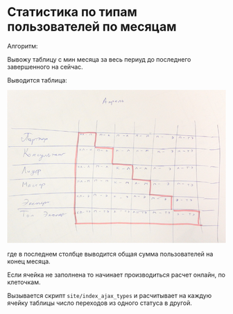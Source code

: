 Статистика по типам пользователей по месяцам
============================================

Алгоритм:

Вывожу таблицу с мин месяца за весь периуд до последнего завершенного на сейчас.

Выводится таблица:

![jj](images/route_site.index.jpg)

где в последнем столбце выводится общая сумма пользователей на конец месяца.

Если ячейка не заполнена то начинает производиться расчет онлайн, по клеточкам.

Вызывается скрипт `site/index_ajax_types`
и расчитывает на каждую ячейку таблицы число переходов из одного статуса в другой.
